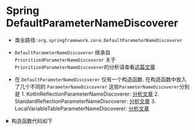 # Spring DefaultParameterNameDiscoverer
- 类全路径: `org.springframework.core.DefaultParameterNameDiscoverer`
- `DefaultParameterNameDiscoverer` 继承自 `PrioritizedParameterNameDiscoverer` 关于`PrioritizedParameterNameDiscoverer`的分析请查看[这篇文章](./Spring-PrioritizedParameterNameDiscoverer.md)


- 在 `DefaultParameterNameDiscoverer` 仅有一个构造函数. 在构造函数中放入了几个不同的 `ParameterNameDiscoverer`
    这些`ParameterNameDiscoverer`分别是
        1. KotlinReflectionParameterNameDiscoverer: [分析文章](./Spring-KotlinReflectionParameterNameDiscoverer.md)
        2. StandardReflectionParameterNameDiscoverer: [分析文章](./Spring-StandardReflectionParameterNameDiscoverer.md)
        3. LocalVariableTableParameterNameDiscoverer: [分析文章](./Spring-LocalVariableTableParameterNameDiscoverer.md)
        
        
<details>
<summary>构造函数代码如下</summary>

```java
public class DefaultParameterNameDiscoverer extends PrioritizedParameterNameDiscoverer {

	public DefaultParameterNameDiscoverer() {
		if (!GraalDetector.inImageCode()) {
			if (KotlinDetector.isKotlinReflectPresent()) {
				addDiscoverer(new KotlinReflectionParameterNameDiscoverer());
			}
			addDiscoverer(new StandardReflectionParameterNameDiscoverer());
			addDiscoverer(new LocalVariableTableParameterNameDiscoverer());
		}
	}

}
```

</details>
